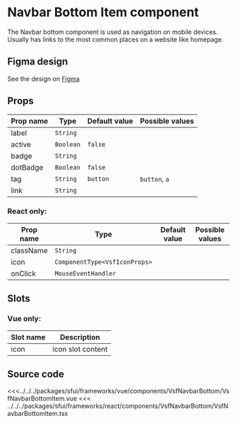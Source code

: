 # Navbar Bottom Item component

The Navbar bottom component is used as navigation on mobile devices. Usually has links to the most common places on a website like homepage.

## Figma design

See the design on [Figma](https://www.figma.com/file/CWOkbpne0tDpSenT4ZEUTQ/%F0%9F%9B%A0-SFUI-2.0-%7C-Development?node-id=11378%3A17353)

## Props

| Prop name | Type      | Default value | Possible values |
| --------- | --------- | ------------- | --------------- |
| label     | `String`  |               |                 |
| active    | `Boolean` | `false`       |                 |
| badge     | `String`  |               |                 |
| dotBadge  | `Boolean` | `false`       |                 |
| tag       | `String`  | `button`      | `button`, `a`   |
| link      | `String`  |               |                 |

### React only:

| Prop name | Type                          | Default value | Possible values |
| --------- | ----------------------------- | ------------- | --------------- |
| className | `String`                      |               |                 |
| icon      | `ComponentType<VsfIconProps>` |               |                 |
| onClick   | `MouseEventHandler`           |               |                 |

## Slots

### Vue only:

| Slot name | Description       |
| --------- | ----------------- |
| icon      | icon slot content |

## Source code

<<<../../../packages/sfui/frameworks/vue/components/VsfNavbarBottom/VsfNavbarBottomItem.vue
<<< ../../../packages/sfui/frameworks/react/components/VsfNavbarBottom/VsfNavbarBottomItem.tsx
